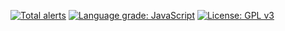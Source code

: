 [![Total alerts](https://img.shields.io/lgtm/alerts/g/ahx-code/Auction-Website.svg?logo=lgtm&logoWidth=18)](https://lgtm.com/projects/g/ahx-code/Auction-Website/alerts/)
[![Language grade: JavaScript](https://img.shields.io/lgtm/grade/javascript/g/ahx-code/Auction-Website.svg?logo=lgtm&logoWidth=18)](https://lgtm.com/projects/g/ahx-code/Auction-Website/context:javascript)
[![License: GPL v3](https://img.shields.io/badge/License-GPLv3-blue.svg)](https://www.gnu.org/licenses/gpl-3.0)
